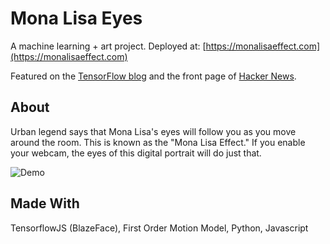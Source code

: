 # Mona Lisa Eyes

A machine learning + art project. Deployed at:
[https://monalisaeffect.com](https://monalisaeffect.com)

Featured on the [TensorFlow blog](https://blog.tensorflow.org/2020/09/bringing-mona-lisa-effect-to-life-tensorflow-js.html) and the front page of [Hacker News](https://news.ycombinator.com/front?day=2020-09-25). 

## About
Urban legend says that Mona Lisa's eyes will follow you as you move around the room. This is known as the "Mona Lisa Effect."
If you enable your webcam, the eyes of this digital portrait will do just that.

![Demo](demo_giphy.gif)

## Made With
TensorflowJS (BlazeFace), First Order Motion Model, Python, Javascript
